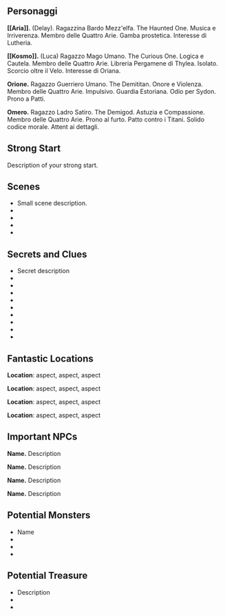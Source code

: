 
## Personaggi  
  
**[[Aria]].** (Delay). Ragazzina Bardo Mezz'elfa. The Haunted One. Musica e Irriverenza. Membro delle Quattro Arie. Gamba prostetica. Interesse di Lutheria.
  
**[[Kosmo]].** (Luca) Ragazzo Mago Umano. The Curious One. Logica e Cautela. Membro delle Quattro Arie. Libreria Pergamene di Thylea. Isolato. Scorcio oltre il Velo. Interesse di Oriana.
  
**Orione.** Ragazzo Guerriero Umano. The Demititan. Onore e Violenza. Membro delle Quattro Arie. Impulsivo. Guardia Estoriana. Odio per Sydon. Prono a Patti.
  
**Omero.** Ragazzo Ladro Satiro. The Demigod. Astuzia e Compassione. Membro delle Quattro Arie. Prono al furto. Patto contro i Titani. Solido codice morale. Attent ai dettagli.
  
## Strong Start  
  
Description of your strong start.  
  
## Scenes  
  
* Small scene description.  
*  
*  
*  
*  
  
## Secrets and Clues  
  
* Secret description  
*  
*  
*  
*  
*  
*  
*  
*  
*  
  
## Fantastic Locations  
  
**Location**: aspect, aspect, aspect  
  
**Location**: aspect, aspect, aspect  
  
**Location**: aspect, aspect, aspect  
  
**Location**: aspect, aspect, aspect  
  
## Important NPCs  
  
**Name.** Description  
  
**Name.** Description  
  
**Name.** Description  
  
**Name.** Description  
  
## Potential Monsters  
  
* Name  
*  
*  
*  
## Potential Treasure  
  
* Description  
*  
*  
